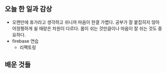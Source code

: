 ## 오늘 한 일과 감상

- 오랜만에 휴가라고 생각하고 쉬니까 마음이 한결 가볍다. 공부가 잘 붙잡히지 않아 어정쩡하게 쉴 때랑은 차원이 다르다.
  몸이 쉬는 것만큼이나 마음이 잘 쉬는 것도 중요하다.
- firebase 연습
  - 리팩토링

## 배운 것들
